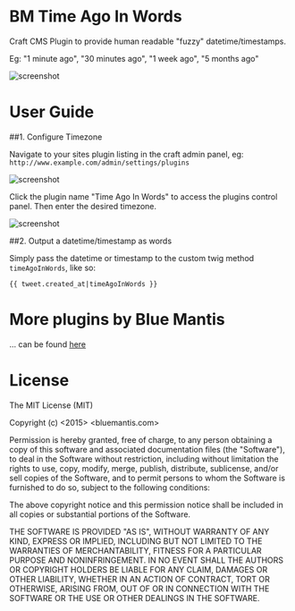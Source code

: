 # BM Time Ago In Words
Craft CMS Plugin to provide human readable "fuzzy" datetime/timestamps.

Eg: "1 minute ago", "30 minutes ago", "1 week ago", "5 months ago"

![screenshot](http://i.imgur.com/sFJCVuG.png)

# User Guide

##1. Configure Timezone

Navigate to your sites plugin listing in the craft admin panel, eg: `http://www.example.com/admin/settings/plugins`

![screenshot](http://i.imgur.com/w68JvXz.png)

Click the plugin name "Time Ago In Words" to access the plugins control panel. Then enter the desired timezone.

![screenshot](http://i.imgur.com/ekKmFc7.png)

##2. Output a datetime/timestamp as words

Simply pass the datetime or timestamp to the custom twig method `timeAgoInWords`, like so:

`{{ tweet.created_at|timeAgoInWords }}`


# More plugins by Blue Mantis

... can be found [here](http://plugins.bluemantis.com/)


# License

The MIT License (MIT)

Copyright (c) <2015> <bluemantis.com>

Permission is hereby granted, free of charge, to any person obtaining a copy
of this software and associated documentation files (the "Software"), to deal
in the Software without restriction, including without limitation the rights
to use, copy, modify, merge, publish, distribute, sublicense, and/or sell
copies of the Software, and to permit persons to whom the Software is
furnished to do so, subject to the following conditions:

The above copyright notice and this permission notice shall be included in
all copies or substantial portions of the Software.

THE SOFTWARE IS PROVIDED "AS IS", WITHOUT WARRANTY OF ANY KIND, EXPRESS OR
IMPLIED, INCLUDING BUT NOT LIMITED TO THE WARRANTIES OF MERCHANTABILITY,
FITNESS FOR A PARTICULAR PURPOSE AND NONINFRINGEMENT. IN NO EVENT SHALL THE
AUTHORS OR COPYRIGHT HOLDERS BE LIABLE FOR ANY CLAIM, DAMAGES OR OTHER
LIABILITY, WHETHER IN AN ACTION OF CONTRACT, TORT OR OTHERWISE, ARISING FROM,
OUT OF OR IN CONNECTION WITH THE SOFTWARE OR THE USE OR OTHER DEALINGS IN
THE SOFTWARE.
